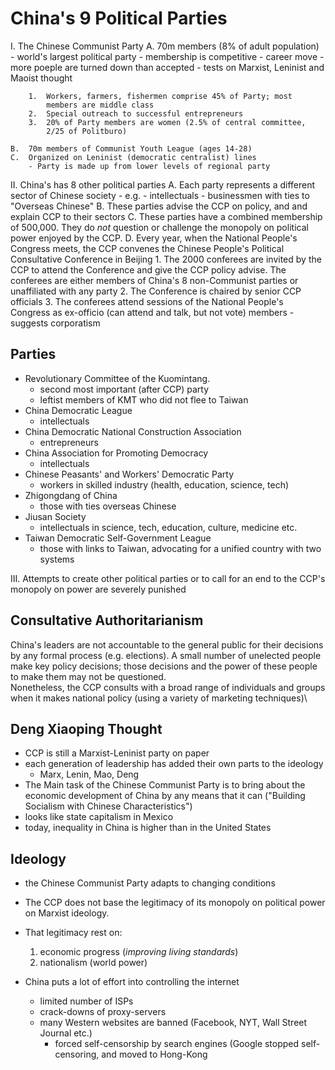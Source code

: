 China's 9 Political Parties
===========================

I.  The Chinese Communist Party
    A.  70m members (8% of adult population)
        -   world's largest political party
        -   membership is competitive
            -   career move
            -   more poeple are turned down than accepted
            -   tests on Marxist, Leninist and Maoist thought

        1.  Workers, farmers, fishermen comprise 45% of Party; most
            members are middle class
        2.  Special outreach to successful entrepreneurs
        3.  20% of Party members are women (2.5% of central committee,
            2/25 of Politburo)

    B.  70m members of Communist Youth League (ages 14-28)
    C.  Organized on Leninist (democratic centralist) lines
        - Party is made up from lower levels of regional party

II.  China's has 8 other political parties
    A.  Each party represents a different sector of Chinese society
        - e.g.
            - intellectuals
            - businessmen with ties to "Overseas Chinese"
    B.  These parties advise the CCP on policy, and and explain CCP to their sectors
    C. These parties have a combined membership of 500,000. They do *not* question or challenge the monopoly on political power enjoyed by the CCP.
    D. Every year, when the National People's Congress meets, the CCP convenes the Chinese People's Political Consultative Conference in Beijing
        1. The 2000 conferees are invited by the CCP to attend the Conference and give the CCP policy advise. The conferees are either members of China's 8 non-Communist parties or unaffiliated with any party
        2. The Conference is chaired by senior CCP officials
        3. The conferees attend sessions of the National People's Congress as ex-officio (can attend and talk, but not vote) members
            - suggests corporatism

## Parties
- Revolutionary Committee of the Kuomintang.
    - second most important (after CCP) party
    - leftist members of KMT who did not flee to Taiwan
- China Democratic League
    - intellectuals
- China Democratic National Construction Association
    - entrepreneurs
- China Association for Promoting Democracy
    - intellectuals
- Chinese Peasants' and Workers' Democratic Party
    - workers in skilled industry (health, education, science, tech)
- Zhigongdang of China
    - those with ties overseas Chinese
- Jiusan Society
    - intellectuals in science, tech, education, culture, medicine etc.
- Taiwan Democratic Self-Government League
    - those with links to Taiwan, advocating for a unified country with two systems

III.  Attempts to create other political parties or to call for an end to the CCP's monopoly on power are severely punished

## Consultative Authoritarianism
China's leaders are not accountable to the general public for their decisions by any formal process (e.g. elections). A small number of unelected people make key policy decisions; those decisions and the power of these people to make them may not be questioned.\
Nonetheless, the CCP consults with a broad range of individuals and groups when it makes national policy (using a variety of marketing techniques)\

## Deng Xiaoping Thought
- CCP is still a Marxist-Leninist party on paper
- each generation of leadership has added their own parts to the ideology
    - Marx, Lenin, Mao, Deng
- The Main task of the Chinese Communist Party is to bring about the economic development of China by any means that it can ("Building Socialism with Chinese Characteristics")
- looks like state capitalism in Mexico
- today, inequality in China is higher than in the United States

## Ideology
- the Chinese Communist Party adapts to changing conditions
- The CCP does not base the legitimacy of its monopoly on political power on Marxist ideology.
- That legitimacy rest on:
    1. economic progress (*improving living standards*)
    2. nationalism (world power)

- China puts a lot of effort into controlling the internet
    - limited number of ISPs
    - crack-downs of proxy-servers
    - many Western websites are banned (Facebook, NYT, Wall Street Journal etc.)
        - forced self-censorship by search engines (Google stopped self-censoring, and moved to Hong-Kong
